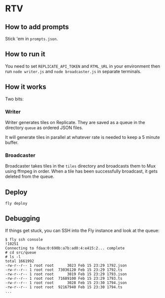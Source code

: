 # RTV

## How to add prompts

Stick 'em in `prompts.json`.

## How to run it

You need to set `REPLICATE_API_TOKEN` and `RTML_URL` in your environment then run `node writer.js` and `node broadcaster.js` in separate terminals.

## How it works

Two bits:

### Writer

Writer generates tiles on Replicate. They are saved as a queue in the directory `queue` as ordered JSON files.

It will generate tiles in parallel at whatever rate is needed to keep a 5 minute buffer.

### Broadcaster

Broadcaster takes tiles in the `tiles` directory and broadcasts them to Mux using ffmpeg in order. When a tile has been successfully broadcast, it gets deleted from the queue.

## Deploy

```
fly deploy
```

## Debugging

If things get stuck, you can SSH into the Fly instance and look at the queue:

```
$ fly ssh console                                                                                                                                                            !10251
Connecting to fdaa:0:690b:a7b:ad0:4:e415:2... complete
# cd src/queue
# ls -l
total 1661992
-rw-r--r-- 1 root root      3023 Feb 15 23:29 1792.json
-rw-r--r-- 1 root root  73036120 Feb 15 23:29 1792.ts
-rw-r--r-- 1 root root      3019 Feb 15 23:29 1793.json
-rw-r--r-- 1 root root  71689100 Feb 15 23:29 1793.ts
-rw-r--r-- 1 root root      3028 Feb 15 23:30 1794.json
-rw-r--r-- 1 root root  92167940 Feb 15 23:30 1794.ts
...
```
